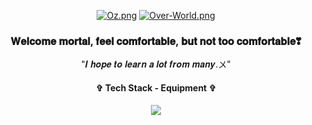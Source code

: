 <div align="center"> 
  
[![Oz.png](https://i.postimg.cc/13C4DpQr/Oz.png)](https://postimg.cc/HrMpg8jr)
[![Over-World.png](https://i.postimg.cc/L5mG2Qst/Over-World.png)](https://postimg.cc/DJYxcgL0)



<h3 align="center"> 𝐖𝐞𝐥𝐜𝐨𝐦𝐞 𝐦𝐨𝐫𝐭𝐚𝐥, 𝐟𝐞𝐞𝐥 𝐜𝐨𝐦𝐟𝐨𝐫𝐭𝐚𝐛𝐥𝐞, 𝐛𝐮𝐭 𝐧𝐨𝐭 𝐭𝐨𝐨 𝐜𝐨𝐦𝐟𝐨𝐫𝐭𝐚𝐛𝐥𝐞❣ </h3>
<p align="center"> "𝑰 𝒉𝒐𝒑𝒆 𝒕𝒐 𝒍𝒆𝒂𝒓𝒏 𝒂 𝒍𝒐𝒕 𝒇𝒓𝒐𝒎 𝒎𝒂𝒏𝒚.〤" </p>
<p align="center">  </p>








<h4 align="center"> ✞ Tech Stack - Equipment ✞ </h4>
<p align="center">
  <a href="https://skillicons.dev">
    <img src="https://skillicons.dev/icons?i=unity,html,cs,visualstudio,discord,robloxstudio,godot,vscode,py,js,css,notion,github" />

  </a>
</p>
</div>
